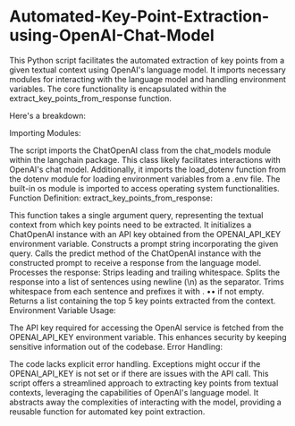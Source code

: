 # Automated-Key-Point-Extraction-using-OpenAI-Chat-Model
This Python script facilitates the automated extraction of key points from a given textual context using OpenAI's language model. It imports necessary modules for interacting with the language model and handling environment variables. The core functionality is encapsulated within the extract_key_points_from_response function.

Here's a breakdown:

Importing Modules:

The script imports the ChatOpenAI class from the chat_models module within the langchain package. This class likely facilitates interactions with OpenAI's chat model.
Additionally, it imports the load_dotenv function from the dotenv module for loading environment variables from a .env file.
The built-in os module is imported to access operating system functionalities.
Function Definition: extract_key_points_from_response:

This function takes a single argument query, representing the textual context from which key points need to be extracted.
It initializes a ChatOpenAI instance with an API key obtained from the OPENAI_API_KEY environment variable.
Constructs a prompt string incorporating the given query.
Calls the predict method of the ChatOpenAI instance with the constructed prompt to receive a response from the language model.
Processes the response:
Strips leading and trailing whitespace.
Splits the response into a list of sentences using newline (\n) as the separator.
Trims whitespace from each sentence and prefixes it with . •• if not empty.
Returns a list containing the top 5 key points extracted from the context.
Environment Variable Usage:

The API key required for accessing the OpenAI service is fetched from the OPENAI_API_KEY environment variable. This enhances security by keeping sensitive information out of the codebase.
Error Handling:

The code lacks explicit error handling. Exceptions might occur if the OPENAI_API_KEY is not set or if there are issues with the API call.
This script offers a streamlined approach to extracting key points from textual contexts, leveraging the capabilities of OpenAI's language model. It abstracts away the complexities of interacting with the model, providing a reusable function for automated key point extraction.





